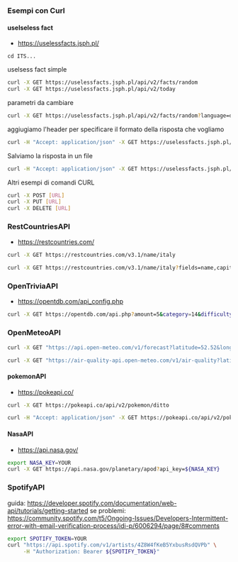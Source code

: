 ### Esempi con Curl

#### uselseless fact
- https://uselessfacts.jsph.pl/
```
cd ITS...
```
uselsess fact simple
```bash
curl -X GET https://uselessfacts.jsph.pl/api/v2/facts/random
curl -X GET https://uselessfacts.jsph.pl/api/v2/today
```
parametri da cambiare
```bash
curl -X GET https://uselessfacts.jsph.pl/api/v2/facts/random?language=de
```

aggiugiamo l'header per specificare il formato della risposta che vogliamo
```bash
curl -H "Accept: application/json" -X GET https://uselessfacts.jsph.pl/api/v2/facts/random
```
Salviamo la risposta in un file
```bash
curl -H "Accept: application/json" -X GET https://uselessfacts.jsph.pl/api/v2/facts/random > useless.json
```

Altri esempi di comandi CURL
```bash
curl -X POST [URL]
curl -X PUT [URL]
curl -X DELETE [URL]
```

### RestCountriesAPI
- https://restcountries.com/
```bash
curl -X GET https://restcountries.com/v3.1/name/italy
```
```bash
curl -X GET https://restcountries.com/v3.1/name/italy?fields=name,capital
```

### OpenTriviaAPI
- https://opentdb.com/api_config.php
```bash
curl -X GET https://opentdb.com/api.php?amount=5&category=14&difficulty=medium&type=boolean
```

### OpenMeteoAPI

```bash
curl -X GET "https://api.open-meteo.com/v1/forecast?latitude=52.52&longitude=13.41&hourly=temperature_2m"
```

```bash
curl -X GET "https://air-quality-api.open-meteo.com/v1/air-quality?latitude=52.52&longitude=13.41&hourly=pm10,pm2_5"
```

#### pokemonAPI
- https://pokeapi.co/
```bash
curl -X GET https://pokeapi.co/api/v2/pokemon/ditto
```
```bash
curl -H "Accept: application/json" -X GET https://pokeapi.co/api/v2/pokemon/ditto
```


#### NasaAPI
- https://api.nasa.gov/
```bash
export NASA_KEY=YOUR
curl -X GET https://api.nasa.gov/planetary/apod?api_key=${NASA_KEY}
```

### SpotifyAPI
guida: https://developer.spotify.com/documentation/web-api/tutorials/getting-started
se problemi: https://community.spotify.com/t5/Ongoing-Issues/Developers-Intermittent-error-with-email-verification-process/idi-p/6006294/page/8#comments
```bash
export SPOTIFY_TOKEN=YOUR
curl "https://api.spotify.com/v1/artists/4Z8W4fKeB5YxbusRsdQVPb" \
     -H "Authorization: Bearer ${SPOTIFY_TOKEN}"
```

